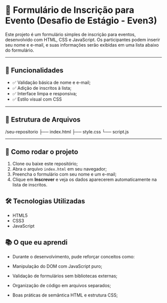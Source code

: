 # 📝 Formulário de Inscrição para Evento (Desafio de Estágio - Even3)

Este projeto é um formulário simples de inscrição para eventos, desenvolvido com HTML, CSS e JavaScript. Os participantes podem inserir seu nome e e-mail,
e suas informações serão exibidas em uma lista abaixo do formulário.

---

## 🚀 Funcionalidades
- ✅ Validação básica de nome e e-mail;
- ✅ Adição de inscritos à lista;
- ✅ Interface limpa e responsiva;
- ✅ Estilo visual com CSS
  
---

## 📁 Estrutura de Arquivos

/seu-repositorio
├── index.html
├── style.css
└── script.js

---

## 📂 Como rodar o projeto

1. Clone ou baixe este repositório;
2. Abra o arquivo `index.html` em seu navegador;
3. Preencha o formulário com seu nome e um e-mail;
4. Clique em **Inscrever** e veja os dados aparecerem automaticamente na lista de inscritos.
 

## 🛠️ Tecnologias Utilizadas

- HTML5
- CSS3
- JavaScript

## 📚 O que eu aprendi

- Durante o desenvolvimento, pude reforçar conceitos como:

- Manipulação do DOM com JavaScript puro;
- Validação de formulários sem bibliotecas externas;
- Organização de código em arquivos separados;
- Boas práticas de semântica HTML e estrutura CSS;


